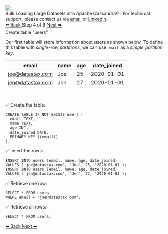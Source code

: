 <!-- TOP -->
<div class="top">
  <img src="https://datastax-academy.github.io/katapod-shared-assets/images/ds-academy-logo.svg" />
  <div class="scenario-title-section">
    <span class="scenario-title">Bulk Loading Large Datasets into Apache Cassandra®</span>
    <span class="scenario-subtitle">ℹ️ For technical support, please contact us via <a href="mailto:aleksandr.volochnev@datastax.com">email</a> or <a href="https://dtsx.io/aleks">LinkedIn</a>.</span>
  </div>
</div>

<!-- NAVIGATION -->
<div id="navigation-top" class="navigation-top">
 <a href='command:katapod.loadPage?[{"step":"step3-astra"}]'
   class="btn btn-dark navigation-top-left">⬅️ Back
 </a>
<span class="step-count"> Step 4 of 9</span>
 <a href='command:katapod.loadPage?[{"step":"step5-astra"}]' 
    class="btn btn-dark navigation-top-right">Next ➡️
  </a>
</div>

<!-- CONTENT -->

<div class="step-title">Create table "users"</div>

Our first table will store information about users as shown below. To define 
this table with *single-row partitions*, we can use `email`
as a *simple partition key*.

| email            | name | age | date_joined |
|------------------|------|-----|-------------|
| joe@datastax.com |  Joe |  25 |  2020-01-01 |
| jen@datastax.com |  Jen |  27 |  2020-01-01 | 

<br/>

✅ Create the table:
```
CREATE TABLE IF NOT EXISTS users (
  email TEXT,
  name TEXT,
  age INT,
  date_joined DATE,
  PRIMARY KEY ((email))
);
```

✅ Insert the rows:
```
INSERT INTO users (email, name, age, date_joined) 
VALUES ('joe@datastax.com', 'Joe', 25, '2020-01-01');
INSERT INTO users (email, name, age, date_joined) 
VALUES ('jen@datastax.com', 'Jen', 27, '2020-01-01');
```

✅ Retrieve one row:
```
SELECT * FROM users
WHERE email = 'joe@datastax.com';
```

✅ Retrieve all rows:
```
SELECT * FROM users;
```

<!-- NAVIGATION -->
<div id="navigation-bottom" class="navigation-bottom">
 <a href='command:katapod.loadPage?[{"step":"step3-astra"}]'
   class="btn btn-dark navigation-bottom-left">⬅️ Back
 </a>
 <a href='command:katapod.loadPage?[{"step":"step5-astra"}]'
    class="btn btn-dark navigation-bottom-right">Next ➡️
  </a>
</div>

